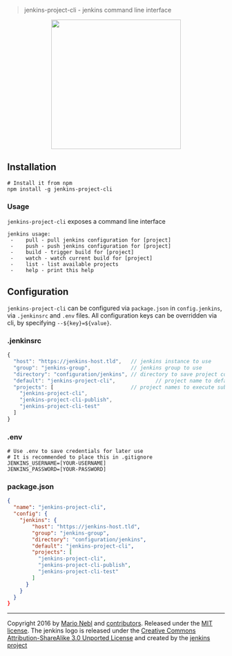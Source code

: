> jenkins-project-cli - jenkins command line interface

<p align="center">
  <img src="https://rawgit.com/marionebl/jenkins-project-cli/master/jenkins-project-cli.svg" width="300" />
</p>

## Installation
```shell
# Install it from npm
npm install -g jenkins-project-cli
```

### Usage
`jenkins-project-cli` exposes a command line interface
```shell
jenkins usage:
 -    pull - pull jenkins configuration for [project]
 -    push - push jenkins configuration for [project]
 -    build - trigger build for [project]
 -    watch - watch current build for [project]
 -    list - list available projects
 -    help - print this help
```

## Configuration
`jenkins-project-cli` can be configured via `package.json` in `config.jenkins`, via `.jenkinsrc` and `.env` files. All configuration keys can be overridden via cli, by specifying `--${key}=${value}`.

### .jenkinsrc
```js
{
  "host": "https://jenkins-host.tld",   // jenkins instance to use
  "group": "jenkins-group",             // jenkins group to use
  "directory": "configuration/jenkins", // directory to save project config.xmls to
  "default": "jenkins-project-cli",             // project name to default to
  "projects": [                         // project names to execute subcommands for
    "jenkins-project-cli",
    "jenkins-project-cli-publish",
    "jenkins-project-cli-test"
  ]
}
```

### .env
```
# Use .env to save credentials for later use
# It is recommended to place this in .gitignore
JENKINS_USERNAME=[YOUR-USERNAME]
JENKINS_PASSWORD=[YOUR-PASSWORD]
```

### package.json
```json
{
  "name": "jenkins-project-cli",
  "config": {
    "jenkins": {
        "host": "https://jenkins-host.tld",
        "group": "jenkins-group",
        "directory": "configuration/jenkins",
        "default": "jenkins-project-cli",
        "projects": [
          "jenkins-project-cli",
          "jenkins-project-cli-publish",
          "jenkins-project-cli-test"
        ]
      }
    }
  }
}
```
---
Copyright 2016 by [Mario Nebl](https://github.com/marionebl) and [contributors](./graphs/contributors). Released under the [MIT license]('./license.md'). The jenkins logo is released under the [Creative Commons Attribution-ShareAlike 3.0 Unported License](http://creativecommons.org/licenses/by-sa/3.0/) and created by the [jenkins project](https://wiki.jenkins-ci.org/display/JENKINS/Logo)
